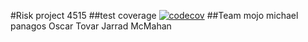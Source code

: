 #Risk project 4515 
##test coverage
[![codecov](https://codecov.io/gh/mikePanagos/risky/branch/master/graph/badge.svg)](https://codecov.io/gh/mikePanagos/risky)
##Team mojo
michael panagos
Oscar Tovar
Jarrad McMahan
